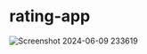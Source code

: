 # rating-app
![Screenshot 2024-06-09 233619](https://github.com/bachar157/rating-app/assets/71847632/4a3257e1-6b5b-41ed-914a-282f1fe1f00e)
